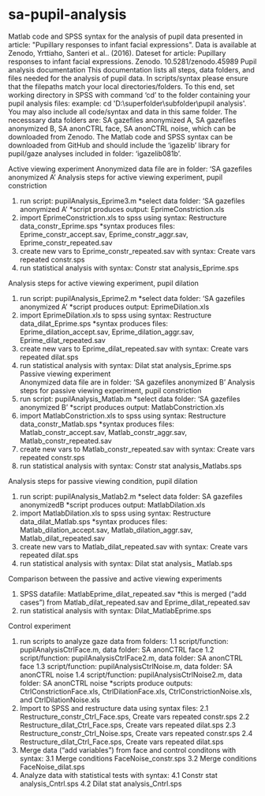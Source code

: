 # sa-pupil-analysis
Matlab code and SPSS syntax for the analysis of pupil data presented in article: "Pupillary responses to infant facial expressions". Data is available at Zenodo, Yrttiaho, Santeri et al.. (2016). Dateset for article: Pupillary responses to infant facial expressions. Zenodo. 10.5281/zenodo.45989
Pupil analysis documentation
This documentation lists all steps, data folders, and files needed for the analysis of pupil data. In scripts/syntax please ensure that the filepaths match your local directories/folders. To this end, set working directory in SPSS with command ‘cd’ to the folder containing your pupil analysis files:
example: cd 'D:\superfolder\subfolder\pupil analysis'.
You may also include all code/syntax and data in this same folder. The necesssary data folders are: SA gazefiles anonymized A, SA gazefiles anonymized B, SA anonCTRL face, SA anonCTRL noise, which can be downloaded from Zenodo. The Matlab code and SPSS syntax can be downloaded from GitHub and should include the ‘igazelib’ library for pupil/gaze analyses included in folder: ‘igazelib081b’.

Active viewing experiment 
Anonymized data file are in folder: ‘SA gazefiles anonymized A’
Analysis steps for active viewing experiment, pupil constriction
1. run script: pupilAnalysis_Eprime3.m
	*select data folder: ‘SA gazefiles anonymized A’
	*script produces output: EprimeConstriction.xls
2.  import EprimeConstriction.xls to spss using syntax: Restructure data_constr_Eprime.sps
*syntax produces files: Eprime_constr_accept.sav, Eprime_constr_aggr.sav, Eprime_constr_repeated.sav
3. create new vars to Eprime_constr_repeated.sav with syntax: Create vars repeated constr.sps
4. run statistical analysis with syntax: Constr stat analysis_Eprime.sps

Analysis steps for active viewing experiment, pupil dilation
1. run script: pupilAnalysis_Eprime2.m
	*select data folder: ‘SA gazefiles anonymized A’
	*script produces output: EprimeDilation.xls
2.  import EprimeDilation.xls to spss using syntax: Restructure data_dilat_Eprime.sps
*syntax produces files: Eprime_dilation_accept.sav, Eprime_dilation_aggr.sav, Eprime_dilat_repeated.sav
3. create new vars to Eprime_dilat_repeated.sav with syntax: Create vars repeated dilat.sps
4. run statistical analysis with syntax: Dilat stat analysis_Eprime.sps
 
Passive viewing experiment	
Anonymized data file are in folder: ‘SA gazefiles anonymized B’
Analysis steps for passive viewing experiment, pupil constriction
1. run script: pupilAnalysis_Matlab.m
	*select data folder: ‘SA gazefiles anonymized B’
	*script produces output: MatlabConstriction.xls
2.  import MatlabConstriction.xls to spss using syntax: Restructure data_constr_Matlab.sps
*syntax produces files: Matlab_constr_accept.sav, Matlab_constr_aggr.sav, Matlab_constr_repeated.sav
3. create new vars to Matlab_constr_repeated.sav with syntax: Create vars repeated constr.sps
4. run statistical analysis with syntax: Constr stat analysis_Matlabs.sps

Analysis steps for passive viewing condition, pupil dilation
1. run script: pupilAnalysis_Matlab2.m
	*select data folder: SA gazefiles anonymizedB
	*script produces output: MatlabDilation.xls
2.  import MatlabDilation.xls to spss using syntax: Restructure data_dilat_Matlab.sps
*syntax produces files: Matlab_dilation_accept.sav, Matlab_dilation_aggr.sav, Matlab_dilat_repeated.sav
3. create new vars to Matlab_dilat_repeated.sav with syntax: Create vars repeated dilat.sps
4. run statistical analysis with syntax: Dilat stat analysis_ Matlab.sps

Comparison between the passive and active viewing experiments
1. SPSS datafile: MatlabEprime_dilat_repeated.sav
	*this is merged (“add cases”) from Matlab_dilat_repeated.sav and Eprime_dilat_repeated.sav
2. run statistical analysis with syntax: Dilat_MatlabEprime.sps

Control experiment
1. run scripts to analyze gaze data from folders:
	1.1 script/function: pupilAnalysisCtrlFace.m,	data folder: SA anonCTRL face
	1.2 script/function: pupilAnalysisCtrlFace2.m,	data folder: SA anonCTRL face
	1.3 script/function: pupilAnalysisCtrlNoise.m,	data folder: SA anonCTRL noise
	1.4 script/function: pupilAnalysisCtrlNoise2.m,	data folder: SA anonCTRL noise
*scripts produce outputs: CtrlConstrictionFace.xls, CtrlDilationFace.xls, CtrlConstrictionNoise.xls, and CtrlDilationNoise.xls
2. Import to SPSS and restructure data using syntax files:
	2.1 Restructure_constr_Ctrl_Face.sps, Create vars repeated constr.sps
	2.2 Restructure_dilat_Ctrl_Face.sps, Create vars repeated dilat.sps
	2.3 Restructure_constr_Ctrl_Noise.sps, Create vars repeated constr.sps
	2.4 Restructure_dilat_Ctrl_Face.sps, Create vars repeated dilat.sps
3. Merge data (“add variables”) from face and control conditons with syntax:
	3.1 Merge conditions FaceNoise_constr.sps
	3.2 Merge conditions FaceNoise_dilat.sps
4. Analyze data with statistical tests with syntax:
	4.1 Constr stat analysis_Cntrl.sps
	4.2 Dilat stat analysis_Cntrl.sps
